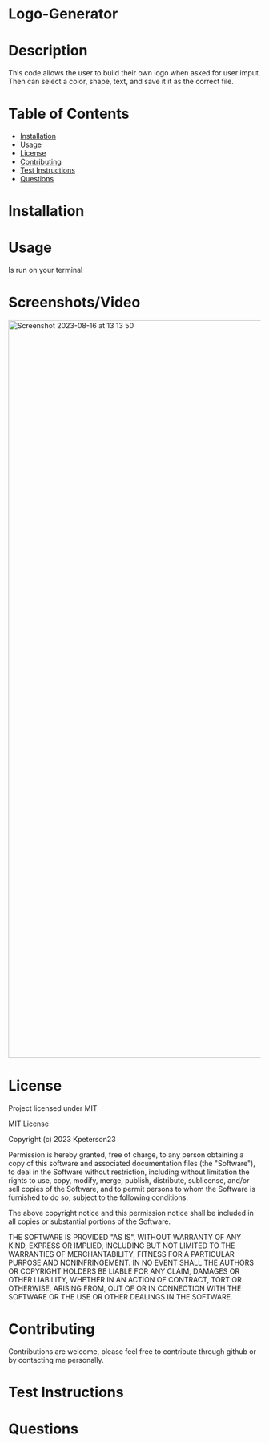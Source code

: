 # Logo-Generator

# Description

This code allows the user to build their own logo when asked for user imput. Then can select a color, shape, text, and save it it as the correct file.

# Table of Contents

- [Installation](#installation)
- [Usage](#usage)
- [License](#license)
- [Contributing](#contributing)
- [Test Instructions](#test-instructions)
- [Questions](#questions)

# Installation

# Usage

Is run on your terminal

# Screenshots/Video
<img width="1470" alt="Screenshot 2023-08-16 at 13 13 50" src="https://github.com/Kpeterson23/Logomaker/assets/124640874/e0763219-9482-42bf-9309-bf256dcd808a">



# License

Project licensed under MIT

MIT License

Copyright (c) 2023 Kpeterson23

Permission is hereby granted, free of charge, to any person obtaining a copy of this software and associated documentation files (the "Software"), to deal in the Software without restriction, including without limitation the rights to use, copy, modify, merge, publish, distribute, sublicense, and/or sell copies of the Software, and to permit persons to whom the Software is furnished to do so, subject to the following conditions:

The above copyright notice and this permission notice shall be included in all copies or substantial portions of the Software.

THE SOFTWARE IS PROVIDED "AS IS", WITHOUT WARRANTY OF ANY KIND, EXPRESS OR IMPLIED, INCLUDING BUT NOT LIMITED TO THE WARRANTIES OF MERCHANTABILITY, FITNESS FOR A PARTICULAR PURPOSE AND NONINFRINGEMENT. IN NO EVENT SHALL THE AUTHORS OR COPYRIGHT HOLDERS BE LIABLE FOR ANY CLAIM, DAMAGES OR OTHER LIABILITY, WHETHER IN AN ACTION OF CONTRACT, TORT OR OTHERWISE, ARISING FROM, OUT OF OR IN CONNECTION WITH THE SOFTWARE OR THE USE OR OTHER DEALINGS IN THE SOFTWARE.

# Contributing

Contributions are welcome, please feel free to contribute through github or by contacting me personally.

# Test Instructions

# Questions
